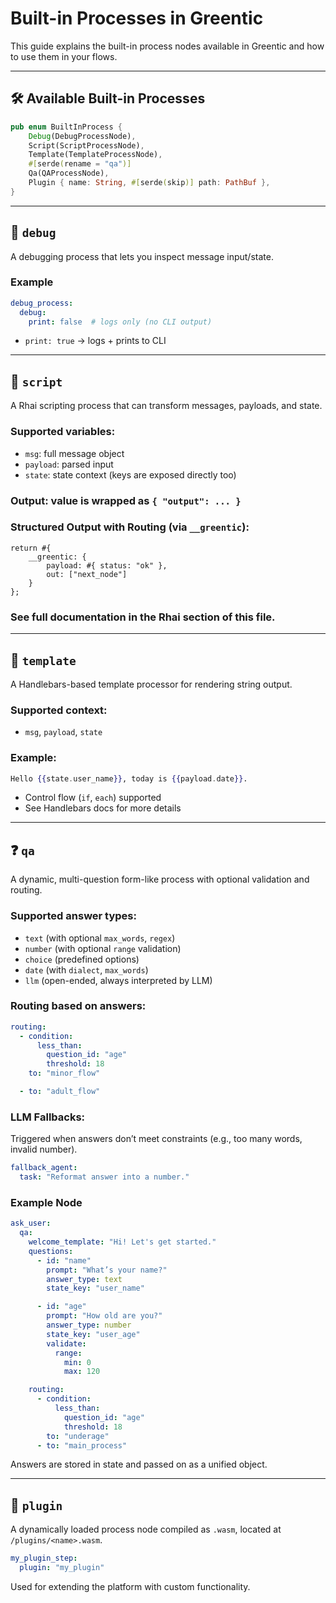 # Built-in Processes in Greentic

This guide explains the built-in process nodes available in Greentic and how to use them in your flows.

---

## 🛠️ Available Built-in Processes

```rust
pub enum BuiltInProcess {
    Debug(DebugProcessNode),
    Script(ScriptProcessNode),
    Template(TemplateProcessNode),
    #[serde(rename = "qa")]
    Qa(QAProcessNode),
    Plugin { name: String, #[serde(skip)] path: PathBuf },
}
```

---

## 🐞 `debug`

A debugging process that lets you inspect message input/state.

### Example
```yaml
debug_process:
  debug:
    print: false  # logs only (no CLI output)
```
- `print: true` → logs + prints to CLI

---

## 📜 `script`

A Rhai scripting process that can transform messages, payloads, and state.

### Supported variables:
- `msg`: full message object
- `payload`: parsed input
- `state`: state context (keys are exposed directly too)

### Output: value is wrapped as `{ "output": ... }`

### Structured Output with Routing (via `__greentic`):
```rhai
return #{
    __greentic: {
        payload: #{ status: "ok" },
        out: ["next_node"]
    }
};
```

### See full documentation in the Rhai section of this file.

---

## 🧩 `template`

A Handlebars-based template processor for rendering string output.

### Supported context:
- `msg`, `payload`, `state`

### Example:
```handlebars
Hello {{state.user_name}}, today is {{payload.date}}.
```

- Control flow (`if`, `each`) supported
- See Handlebars docs for more details

---

## ❓ `qa`

A dynamic, multi-question form-like process with optional validation and routing.

### Supported answer types:
- `text` (with optional `max_words`, `regex`)
- `number` (with optional `range` validation)
- `choice` (predefined options)
- `date` (with `dialect`, `max_words`)
- `llm` (open-ended, always interpreted by LLM)

### Routing based on answers:
```yaml
routing:
  - condition:
      less_than:
        question_id: "age"
        threshold: 18
    to: "minor_flow"

  - to: "adult_flow"
```

### LLM Fallbacks:
Triggered when answers don’t meet constraints (e.g., too many words, invalid number).
```yaml
fallback_agent:
  task: "Reformat answer into a number."
```

### Example Node
```yaml
ask_user:
  qa:
    welcome_template: "Hi! Let's get started."
    questions:
      - id: "name"
        prompt: "What’s your name?"
        answer_type: text
        state_key: "user_name"

      - id: "age"
        prompt: "How old are you?"
        answer_type: number
        state_key: "user_age"
        validate:
          range:
            min: 0
            max: 120

    routing:
      - condition:
          less_than:
            question_id: "age"
            threshold: 18
        to: "underage"
      - to: "main_process"
```

Answers are stored in state and passed on as a unified object.

---

## 🧩 `plugin`

A dynamically loaded process node compiled as `.wasm`, located at `/plugins/<name>.wasm`.

```yaml
my_plugin_step:
  plugin: "my_plugin"
```

Used for extending the platform with custom functionality.

